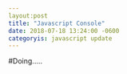 ```yaml
---
layout:post
title: "Javascript Console"
date: 2018-07-18 13:24:00 -0600
categoryis: javascript update
---
```

#Doing..... 
